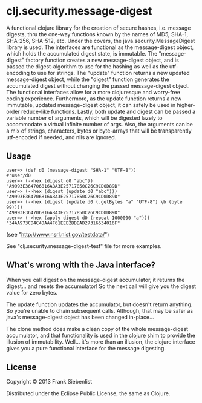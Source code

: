 # clj.security.message-digest

A functional clojure library for the creation of secure hashes, i.e. message digests, 
thru the one-way functions known by the names of MD5, SHA-1, SHA-256, SHA-512, etc. 
Under the covers, the java.security.MessageDigest library is used.
The interfaces are functional as the message-digest object, which holds the accumulated
digest state, is immutable. The "message-digest" factory function creates a new 
message-digest object, and is passed the digest-algorithm to use for the hashing as well 
as the utf-encoding to use for strings. The "update" function returns a new updated 
message-digest object, while the "digest" function generates the accumulated digest 
without changing the passed message-digest object. 
The functional interfaces allow for a more clojuresque and worry-free coding experience.
Furthermore, as the update function returns a new immutable, updated message-digest object,
it can safely be used in higher-order reduce-like functions.
Lastly, both update and digest can be passed a variable number of arguments, 
which will be digested lazely to accommodate a virtual infinite number of args. Also,
the arguments can be a mix of strings, characters, bytes or byte-arrays that will be 
transparently utf-encoded if needed, and nils are ignored.

## Usage

	user=> (def d0 (message-digest "SHA-1" "UTF-8"))
	#'user/d0
	user=> (->hex (digest d0 "abc"))
	"A9993E364706816ABA3E25717850C26C9CD0D89D"
	user=> (->hex (digest (update d0 "abc")))
	"A9993E364706816ABA3E25717850C26C9CD0D89D"
	user=> (->hex (digest (update d0 (.getBytes "a" "UTF-8") \b (byte 99))))
	"A9993E364706816ABA3E25717850C26C9CD0D89D"
	user=> (->hex (apply digest d0 (repeat 1000000 "a")))
	"34AA973CD4C4DAA4F61EEB2BDBAD27316534016F"

(see "http://www.nsrl.nist.gov/testdata/")

See "clj.security.message-digest-test" file for more examples.


## What's wrong with the Java interface?

When you call digest on the message-digest accumulator, it returns the digest... and resets the accumulator!
So the next call will give you the digest value for zero bytes.

The update function updates the accumulator, but doesn't return anything. 
So you're unable to chain subsequent calls.
Although, that may be safer as java's message-digest object has been changed in-place...

The clone method does make a clean copy of the whole message-digest accumulator, and that functionality is used in the clojure shim to provide the illusion of immutability. Well... it's more than an illusion, the clojure interface gives you a pure functional interface for the message digesting. 




## License

Copyright © 2013 Frank Siebenlist

Distributed under the Eclipse Public License, the same as Clojure.
